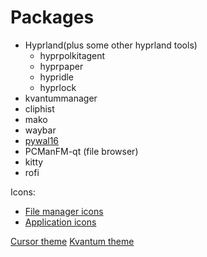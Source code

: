 # Packages
- Hyprland(plus some other hyprland tools)
   - hyprpolkitagent
   - hyprpaper
   - hypridle
   - hyprlock
- kvantummanager
- cliphist
- mako
- waybar
- [pywal16](https://github.com/eylles/pywal16)
- PCManFM-qt (file browser)
- kitty
- rofi

Icons:
- [File manager icons](https://github.com/vinceliuice/Tela-circle-icon-theme)
- [Application icons](https://www.gnome-look.org/p/1961046)

[Cursor theme](https://github.com/guillaumeboehm/Nordzy-cursors)
[Kvantum theme](https://github.com/GabePoel/KvYaru-Colors)
